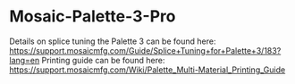 # Mosaic-Palette-3-Pro
Details on splice tuning the Palette 3 can be found here: https://support.mosaicmfg.com/Guide/Splice+Tuning+for+Palette+3/183?lang=en
Printing guide can be found here: https://support.mosaicmfg.com/Wiki/Palette_Multi-Material_Printing_Guide